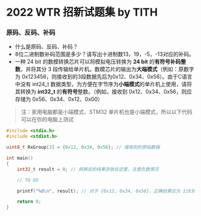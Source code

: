 # 2022 WTR 招新试题集 by TITH

### 原码、反码、补码
- 什么是原码、反码、补码？
- 8位二进制数补码范围是多少？请写出十进制数13，19，-5，-13对应的补码。
- 一种 24 bit 的数模转换芯片可以将模拟电压转换为 **24 bit** 的**有符号补码整数**，并将其分 3 段传输给单片机。数模芯片的输出为**大端模式**（例如：原数字为 0x123456，则接收到的3段数据先后为0x12、0x34、0x56）。由于C语言中没有 int24_t 数据类型，为方便在字节序为**小端模式**的单片机上使用，请将其转换为 **int32_t** 的**有符号**整数。（例如，接收到 0x12、0x34、0x56，则应存储为 0x56、0x34、0x12、0x00）

> 注：家用电脑都是小端模式、STM32 单片机也是小端模式，所以以下代码可以在你的电脑上测试

```c
#include <stdio.h>
#include <stdint.h>

uint8_t RxGroup[3] = {0x12, 0x34, 0x56}; // 接收到的原始数据

int main()
{
	int32_t result = 0; // 转换后的结果存放在这里，注意负数情况

	// TO DO

	printf("%d\n", result); // 对于 {0x12, 0x34, 0x56}，正确结果应为 1193046

	return 0;
}

```
